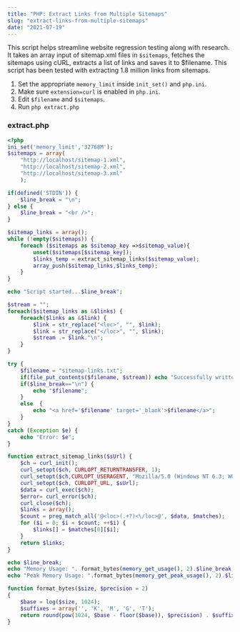```yaml
---
title: "PHP: Extract Links from Multiple Sitemaps"
slug: "extract-links-from-multiple-sitemaps"
date: "2021-07-19"
---
```


This script helps streamline website regression testing along with research. It takes an array input of sitemap.xml files in `$sitemaps`, fetches the sitemaps using cURL, extracts a list of links and saves it to $filename. This script has been tested with extracting 1.8 million links from sitemaps.

1. Set the appropriate `memory_limit` inside `init_set()` and `php.ini`.
2. Make sure `extension=curl` is enabled in `php.ini`.
3. Edit `$filename` and `$sitemaps`.
5. Run `php extract.php`

### extract.php
```php
<?php
ini_set('memory_limit','32768M');
$sitemaps = array(
    "http://localhost/sitemap-1.xml",
    "http://localhost/sitemap-2.xml",
    "http://localhost/sitemap-3.xml"
    );

if(defined('STDIN')) {
    $line_break = "\n";
} else {
    $line_break = "<br />";
}

$sitemap_links = array();
while (!empty($sitemaps)) {
    foreach ($sitemaps as $sitemap_key =>$sitemap_value){
        unset($sitemaps[$sitemap_key]);
        $links_temp = extract_sitemap_links($sitemap_value);        
        array_push($sitemap_links,$links_temp);        
    }
}

echo "Script started...$line_break";

$stream = "";
foreach($sitemap_links as &$links) {
    foreach($links as &$link) {
        $link = str_replace("<loc>", "", $link);
        $link = str_replace("</loc>", "", $link);
        $stream .= $link."\n";
    }
}

try {
    $filename = "sitemap-links.txt";
    if(file_put_contents($filename, $stream)) echo "Successfully written to... ";
    if($line_break=="\n") {
        echo "$filename";
    }
    else  {
        echo "<a href='$filename' target='_blank'>$filename</a>";
    }
}
catch (Exception $e) {
	echo "Error: $e";
}

function extract_sitemap_links($sUrl) {
    $ch = curl_init();
    curl_setopt($ch, CURLOPT_RETURNTRANSFER, 1);
    curl_setopt($ch,CURLOPT_USERAGENT, "Mozilla/5.0 (Windows NT 6.3; WOW64; rv:47.0) Gecko/20100101 Firefox/47.0");
    curl_setopt($ch, CURLOPT_URL, $sUrl);
    $data = curl_exec($ch);
    $error= curl_error($ch);
    curl_close($ch);
    $links = array();
    $count = preg_match_all('@<loc>(.+?)<\/loc>@', $data, $matches);
    for ($i = 0; $i < $count; ++$i) {
        $links[] = $matches[0][$i];
    }
    return $links;  
}

echo $line_break;
echo "Memory Usage: ". format_bytes(memory_get_usage(), 2).$line_break;
echo "Peak Memory Usage: ".format_bytes(memory_get_peak_usage(), 2).$line_break;

function format_bytes($size, $precision = 2)
{
    $base = log($size, 1024);
    $suffixes = array('', 'K', 'M', 'G', 'T');   
    return round(pow(1024, $base - floor($base)), $precision) . $suffixes[floor($base)];
}
```